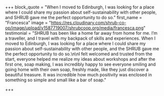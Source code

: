 +++
block_quote = "When I moved to Edinburgh, I was looking for a place where I could share my passion about self-sustainability with other people, and SHRUB gave me the perfect opportunity to do so."
first_name = "Francesca"
image = "https://res.cloudinary.com/shrub-co-op/image/upload/v1587719007/shrubcoop.org/media/francesca.png"
testimonial = "SHRUB has been like a home far away from home for me. I’m a traveller, and I travel with my backpack of skills and experiences. When I moved to Edinburgh, I was looking for a place where I could share my passion about self-sustainability with other people, and the SHRUB gave me the perfect opportunity to do so.\n\nI felt welcomed and trusted from the start, everyone helped me realize my ideas about workshops and after the first one, soap making, I was incredibly happy to see everyone smiling and going home with their own soap, freshly made, like they just discover a beautiful treasure. It was incredible how much positivity was enclosed in something so simple and small like a bar of soap."

+++
